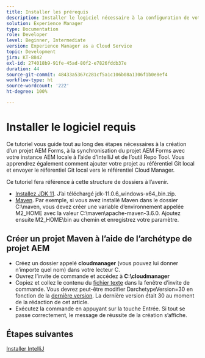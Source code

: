 ```yaml
---
title: Installer les prérequis
description: Installer le logiciel nécessaire à la configuration de votre environnement de développement
solution: Experience Manager
type: Documentation
role: Developer
level: Beginner, Intermediate
version: Experience Manager as a Cloud Service
topic: Development
jira: KT-8842
exl-id: 274018b9-91fe-45ad-80f2-e7826fddb37e
duration: 44
source-git-commit: 48433a5367c281cf5a1c106b08a1306f1b0e8ef4
workflow-type: ht
source-wordcount: '222'
ht-degree: 100%

---
```


# Installer le logiciel requis

Ce tutoriel vous guide tout au long des étapes nécessaires à la création d’un projet AEM Forms, à la synchronisation du projet AEM Forms avec votre instance AEM locale à l’aide d’IntelliJ et de l’outil Repo Tool. Vous apprendrez également comment ajouter votre projet au référentiel Git local et envoyer le référentiel Git local vers le référentiel Cloud Manager.





Ce tutoriel fera référence à cette structure de dossiers à l’avenir.

* [Installez JDK 11](https://www.oracle.com/java/technologies/downloads/#java11-windows). J’ai téléchargé jdk-11.0.6_windows-x64_bin.zip.
* [Maven](https://maven.apache.org/guides/getting-started/windows-prerequisites.html). Par exemple, si vous avez installé Maven dans le dossier C:\maven, vous devez créer une variable d’environnement appelée M2_HOME avec la valeur C:\maven\apache-maven-3.6.0. Ajoutez ensuite M2_HOME\bin au chemin et enregistrez votre paramètre.

## Créer un projet Maven à l’aide de l’archétype de projet AEM

* Créez un dossier appelé **cloudmanager** (vous pouvez lui donner n’importe quel nom) dans votre lecteur C.
* Ouvrez l’invite de commande et accédez à **C:\cloudmanager**
* Copiez et collez le contenu du [fichier texte](assets/creating-maven-project.txt) dans la fenêtre d’invite de commande. Vous devrez peut-être modifier DarchetypeVersion=30 en fonction de la [dernière version](https://github.com/adobe/aem-project-archetype/releases). La dernière version était 30 au moment de la rédaction de cet article.
* Exécutez la commande en appuyant sur la touche Entrée. Si tout se passe correctement, le message de réussite de la création s’affiche.

## Étapes suivantes

[Installer IntelliJ](./intellij-set-up.md)